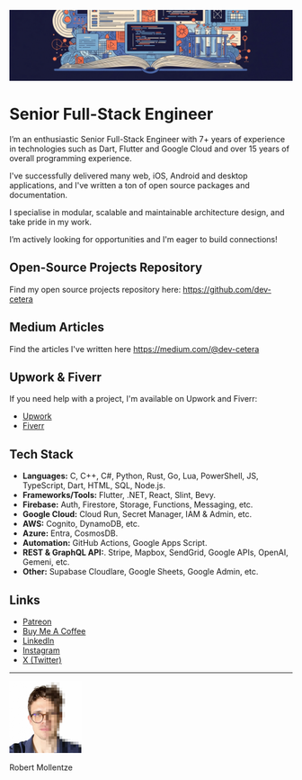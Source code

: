 ![Banner Image](assets/banner.png)

# Senior Full-Stack Engineer

I’m an enthusiastic Senior Full-Stack Engineer with 7+ years of experience in technologies such as Dart, Flutter and Google Cloud and over 15 years of overall programming experience.

I've successfully delivered many web, iOS, Android and desktop applications, and I've written a ton of open source packages and documentation.

I specialise in modular, scalable and maintainable architecture design, and take pride in my work.

I’m actively looking for opportunities and I'm eager to build connections!

## Open-Source Projects Repository

Find my open source projects repository here: https://github.com/dev-cetera

## Medium Articles

Find the articles I've written here https://medium.com/@dev-cetera

## Upwork & Fiverr

If you need help with a project, I'm available on Upwork and Fiverr:

- [Upwork](https://www.upwork.com/freelancers/~0127f4c1842457b63e)
- [Fiverr](https://www.fiverr.com/users/dev_cetera/)

## Tech Stack

- **Languages:** C, C++, C#, Python, Rust, Go, Lua, PowerShell, JS, TypeScript, Dart, HTML, SQL, Node.js.
- **Frameworks/Tools:** Flutter, .NET, React, Slint, Bevy.
- **Firebase:** Auth, Firestore, Storage, Functions, Messaging, etc.
- **Google Cloud:** Cloud Run, Secret Manager, IAM & Admin, etc.
- **AWS:** Cognito, DynamoDB, etc.
- **Azure:** Entra, CosmosDB.
- **Automation:** GitHub Actions, Google Apps Script.
- **REST & GraphQL API:**. Stripe, Mapbox, SendGrid, Google APIs, OpenAI, Gemeni, etc.
- **Other:** Supabase Cloudlare, Google Sheets, Google Admin, etc.

## Links

- [Patreon](https://www.patreon.com/c/t0mb3rr)
- [Buy Me A Coffee](https://buymeacoffee.com/dev_cetera)
- [LinkedIn](https://www.linkedin.com/in/t0mb3rr/)
- [Instagram](https://www.instagram.com/dev_cetera/)
- [X (Twitter)](https://x.com/dev_cetera)

---

<img src="assets/profile.jpg" alt="Profile Image" width="128">

Robert Mollentze
